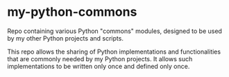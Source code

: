 # my-python-commons
Repo containing various Python "commons" modules, designed to be used by my other Python projects and scripts. 

This repo allows the sharing of Python implementations and functionalities that are commonly needed by my Python projects. It allows such implementations to be written only once and defined only once.

